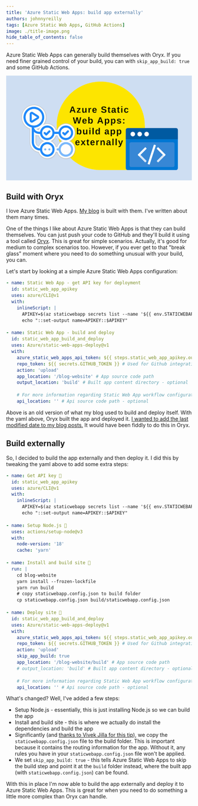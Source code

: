 ```yaml
---
title: 'Azure Static Web Apps: build app externally'
authors: johnnyreilly
tags: [Azure Static Web Apps, GitHub Actions]
image: ./title-image.png
hide_table_of_contents: false
---
```


Azure Static Web Apps can generally build themselves with Oryx. If you need finer grained control of your build, you can with `skip_app_build: true` and some GitHub Actions.

![title image reading "Azure Static Web Apps: build app externally" with the Static Web Apps logo](title-image.png)

## Build with Oryx

I love Azure Static Web Apps. [My blog](https://blog.johnnyreilly.com) is built with them. I've written about them many times.

One of the things I like about Azure Static Web Apps is that they can build themselves. You can just push your code to GitHub and they'll build it using a tool called [Oryx](https://github.com/microsoft/Oryx). This is great for simple scenarios. Actually, it's good for medium to complex scenarios too. However, if you ever get to that "break glass" moment where you need to do something unusual with your build, you can.

Let's start by looking at a simple Azure Static Web Apps configuration:

```yaml
- name: Static Web App - get API key for deployment
  id: static_web_app_apikey
  uses: azure/CLI@v1
  with:
    inlineScript: |
      APIKEY=$(az staticwebapp secrets list --name '${{ env.STATICWEBAPPNAME }}' | jq -r '.properties.apiKey')
      echo "::set-output name=APIKEY::$APIKEY"

- name: Static Web App - build and deploy
  id: static_web_app_build_and_deploy
  uses: Azure/static-web-apps-deploy@v1
  with:
    azure_static_web_apps_api_token: ${{ steps.static_web_app_apikey.outputs.APIKEY }}
    repo_token: ${{ secrets.GITHUB_TOKEN }} # Used for Github integrations (i.e. PR comments)
    action: 'upload'
    app_location: '/blog-website' # App source code path
    output_location: 'build' # Built app content directory - optional

    # For more information regarding Static Web App workflow configurations, please visit: https://aka.ms/swaworkflowconfig
    api_location: '' # Api source code path - optional
```

Above is an old version of what my blog used to build and deploy itself. With the yaml above, Oryx built the app and deployed it. [I wanted to add the last modified date to my blog posts.](../2022-11-25-adding-lastmod-to-sitemap-git-commit-date/index.md) It would have been fiddly to do this in Oryx.

## Build externally

So, I decided to build the app externally and then deploy it. I did this by tweaking the yaml above to add some extra steps:

```yaml
- name: Get API key 🔑
  id: static_web_app_apikey
  uses: azure/CLI@v1
  with:
    inlineScript: |
      APIKEY=$(az staticwebapp secrets list --name '${{ env.STATICWEBAPPNAME }}' | jq -r '.properties.apiKey')
      echo "::set-output name=APIKEY::$APIKEY"

- name: Setup Node.js 🔧
  uses: actions/setup-node@v3
  with:
    node-version: '18'
    cache: 'yarn'

- name: Install and build site 🔧
  run: |
    cd blog-website
    yarn install --frozen-lockfile
    yarn run build
    # copy staticwebapp.config.json to build folder
    cp staticwebapp.config.json build/staticwebapp.config.json

- name: Deploy site 🚀
  id: static_web_app_build_and_deploy
  uses: Azure/static-web-apps-deploy@v1
  with:
    azure_static_web_apps_api_token: ${{ steps.static_web_app_apikey.outputs.APIKEY }}
    repo_token: ${{ secrets.GITHUB_TOKEN }} # Used for Github integrations (i.e. PR comments)
    action: 'upload'
    skip_app_build: true
    app_location: '/blog-website/build' # App source code path
    # output_location: 'build' # Built app content directory - optional

    # For more information regarding Static Web App workflow configurations, please visit: https://aka.ms/swaworkflowconfig
    api_location: '' # Api source code path - optional
```

What's changed? Well, I've added a few steps:

- Setup Node.js - essentially, this is just installing Node.js so we can build the app
- Install and build site - this is where we actually do install the dependencies and build the app
- Significantly (and [thanks to Vivek Jilla for this tip](https://github.com/Azure/static-web-apps/issues/1017#issuecomment-1356786140)), we copy the `staticwebapp.config.json` file to the build folder. This is important because it contains the routing information for the app. Without it, any rules you have in your `staticwebapp.config.json` file won't be applied.
- We set `skip_app_build: true` - this tells Azure Static Web Apps to skip the build step and point it at the `build` folder instead, where the built app (with `staticwebapp.config.json`) can be found.

With this in place I'm now able to build the app externally and deploy it to Azure Static Web Apps. This is great for when you need to do something a little more complex than Oryx can handle.
